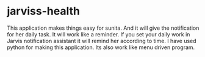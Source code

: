 # jarviss-health
  This application makes things easy for sunita. And it will give the notification for her daily task. It will work like a reminder. If you set your daily work in Jarvis notification assistant it will remind her according to time. I have used python for making this application. Its also work like menu driven program.
